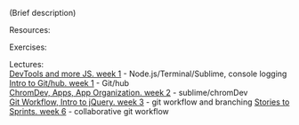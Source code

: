 (Brief description)

Resources:

Exercises:

Lectures:  
	[DevTools and more JS.  week 1](https://drive.google.com/open?id=1UshcugoaVHPVuXtWVskiPYvGTe5-13lUK3iywljcFbU)  - Node.js/Terminal/Sublime, console logging  
	[Intro to Git/hub.  week 1](https://drive.google.com/open?id=1bfjgDVpn37OPDYHhfDAc9E2M3mUgxokesB5lRFkni3o)  - Git/hub  
	[ChromDev, Apps, App Organization.  week 2](https://drive.google.com/open?id=18vMbQ52CX9CNxlIBW35V8leW0m8A9_RDqocdwat19tM)  - sublime/chromDev  
	[Git Workflow, Intro to jQuery.  week 3](https://drive.google.com/open?id=1lXJUB8DQ5suhBrMW-Ex_TM0L9CO9YSE5IiXp1UoY7Zk)  - git workflow and branching
	[Stories to Sprints.  week 6](https://docs.google.com/presentation/d/1Gw_qzbL1ayJ0cNLzOj832JNsaqFwcMniRT4KR12HKUY/edit)  - collaborative git workflow


